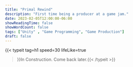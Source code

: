 ```yaml
---
title: "Primal Rewind"
description: "First time being a producer at a game jam."
date: 2023-02-05T12:00:00-06:00
showReadingTime: false
showWordCount: false
tags: ["Unity" , "Game Programming", "Game Production"]
draft: false
---
```


{{< typeit
    tag=h1
    speed=30
    lifeLike=true
 >}}In Construction. Come back later.{{< /typeit >}}